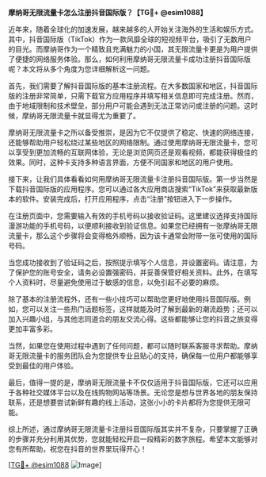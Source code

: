 **摩纳哥无限流量卡怎么注册抖音国际版？【TG💪+ @esim1088】**

近年来，随着全球化的加速发展，越来越多的人开始关注海外的生活和娱乐方式。其中，抖音国际版（TikTok）作为一款风靡全球的短视频平台，吸引了无数用户的目光。而摩纳哥作为一个精致且充满魅力的小国，其无限流量卡更是为用户提供了便捷的网络服务体验。那么，如何利用摩纳哥无限流量卡成功注册抖音国际版呢？本文将从多个角度为您详细解析这一问题。

首先，我们需要了解抖音国际版的基本注册流程。在大多数国家和地区，抖音国际版的注册非常简单，只需下载官方应用程序并填写相关信息即可完成注册。然而，由于地域限制和技术壁垒，部分用户可能会遇到无法正常访问或注册的问题。这时候，摩纳哥无限流量卡就显得尤为重要了。

摩纳哥无限流量卡之所以备受推崇，是因为它不仅提供了稳定、快速的网络连接，还能够帮助用户轻松绕过某些地区的网络限制。通过使用摩纳哥无限流量卡，您可以享受到更加流畅的互联网体验，无论是浏览网页还是观看视频，都能获得极佳的效果。同时，这种卡支持多种语言界面，方便不同国家和地区的用户使用。

接下来，让我们具体看看如何用摩纳哥无限流量卡注册抖音国际版。第一步当然是下载抖音国际版的应用程序。您可以通过各大应用商店搜索“TikTok”来获取最新版本的软件。安装完成后，打开应用程序，点击“注册”按钮进入下一步操作。

在注册页面中，您需要输入有效的手机号码以接收验证码。这里建议选择支持国际漫游功能的手机号码，以便顺利接收到验证信息。如果您已经拥有一张摩纳哥无限流量卡，那么这个步骤将会变得格外顺畅，因为该卡通常会附带一张可使用的国际号码。

当您成功接收到了验证码之后，按照提示填写个人信息，并设置密码。请注意，为了保护您的账号安全，请务必设置强密码，并妥善保管好相关资料。此外，在填写个人资料时，尽量避免使用过于敏感的信息，以免引起不必要的麻烦。

除了基本的注册流程外，还有一些小技巧可以帮助您更好地使用抖音国际版。例如，您可以关注一些热门话题标签，这样就能及时了解到最新的潮流趋势；还可以加入兴趣小组，与其他志同道合的朋友交流心得。这些都能够让您的抖音之旅变得更加丰富多彩。

当然，如果您在使用过程中遇到了任何问题，都可以随时联系客服寻求帮助。摩纳哥无限流量卡的服务团队会为您提供专业且贴心的支持，确保每一位用户都能够享受到最佳的用户体验。

最后，值得一提的是，摩纳哥无限流量卡不仅仅适用于抖音国际版，它还可以应用于各种社交媒体平台以及在线购物网站等场景。无论您是想与世界各地的朋友保持联系，还是想要尝试新鲜有趣的线上活动，这张小小的卡片都将为您提供无限可能。

综上所述，通过摩纳哥无限流量卡注册抖音国际版其实并不复杂，只要掌握了正确的步骤并充分利用其优势，您就能轻松开启一段精彩的数字旅程。希望本文能够对您有所帮助，祝您在抖音的世界里玩得开心！

[[TG💪+ @esim1088](https://t.me/s/esim1088) ![Image](https://i.postimg.cc/4NQfJmqS/Snipaste-2025-05-13-00-14-12.png)]